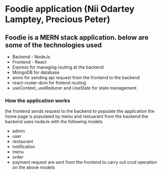 # Foodie application (Nii Odartey Lamptey, Precious Peter)
## Foodie is a MERN stack application. below are some of the technologies used
* Backend - NodeJs
* Frontend - React
* Express for managing routing at the backend
* MongoDB for database
* axios for sending api request from the frontend to the backend
* react-router-dom for frotend routing
* useContext, useReducer and UseState for state management
### How the application works
the frontend sends request to the backend to populate the application
the home page is populated by menu and restuarant from the backend
the backend uses nodeJs with the following models

* admin
* user
* restaurant
* notification
* menu
* order
* payment
request are sent from the frontend to carry out crud operation on the above models